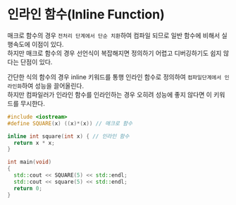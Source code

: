 # 인라인 함수(Inline Function)

매크로 함수의 경우 `전처리 단계에서 단순 치환`하여 컴파일 되므로 일반 함수에 비해서 실행속도에 이점이 있다.  
하지만 매크로 함수의 경우 선언식이 복잡해지면 정의하기 어렵고 디버깅하기도 쉽지 않다는 단점이 있다.

간단한 식의 함수의 경우 inline 키워드를 통행 인라인 함수로 정의하여 `컴파일단계에서 인라인화`하여 성능을 끌어올린다.  
하지만 컴파일러가 인라인 함수를 인라인하는 경우 오히려 성능에 좋지 않다면 이 키워드를 무시한다.

```cpp
#include <iostream>
#define SQUARE(x) ((x)*(x)) // 매크로 함수

inline int square(int x) { // 인라인 함수
  return x * x;
}

int main(void)
{
  std::cout << SQUARE(5) << std::endl;
  std::cout << square(5) << std::endl;
  return 0;
}
```

